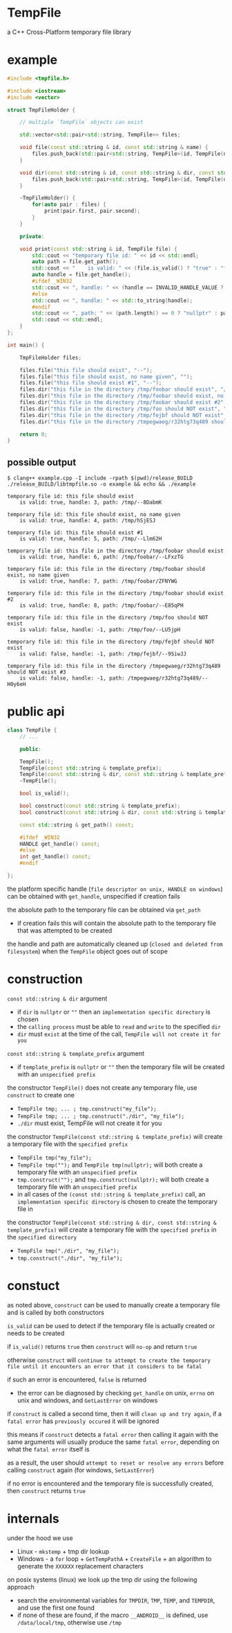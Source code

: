 # TempFile
a C++ Cross-Platform temporary file library

# example

```cpp
#include <tmpfile.h>

#include <iostream>
#include <vector>

struct TmpFileHolder {

    // multiple `TempFile` objects can exist

    std::vector<std::pair<std::string, TempFile>> files;

    void file(const std::string & id, const std::string & name) {
        files.push_back(std::pair<std::string, TempFile>(id, TempFile(name)));
    }

    void dir(const std::string & id, const std::string & dir, const std::string & name) {
        files.push_back(std::pair<std::string, TempFile>(id, TempFile(dir, name)));
    }

    ~TmpFileHolder() {
        for(auto pair : files) {
            print(pair.first, pair.second);
        }
    }

    private:

    void print(const std::string & id, TempFile file) {
        std::cout << "temporary file id: " << id << std::endl;
        auto path = file.get_path();
        std::cout << "    is valid: " << (file.is_valid() ? "true" : "false");
        auto handle = file.get_handle();
        #ifdef _WIN32
        std::cout << ", handle: " << (handle == INVALID_HANDLE_VALUE ? "INVALID_HANDLE_VALUE" : handle);
        #else
        std::cout << ", handle: " << std::to_string(handle);
        #endif
        std::cout << ", path: " << (path.length() == 0 ? "nullptr" : path) << std::endl;
        std::cout << std::endl;
    }
};

int main() {

    TmpFileHolder files;

    files.file("this file should exist", "--");
    files.file("this file should exist, no name given", "");
    files.file("this file should exist #1", "--");
    files.dir("this file in the directory /tmp/foobar should exist", "/tmp/foobar", "--");
    files.dir("this file in the directory /tmp/foobar should exist, no name given", "/tmp/foobar", "");
    files.dir("this file in the directory /tmp/foobar should exist #2", "/tmp/foobar", "--");
    files.dir("this file in the directory /tmp/foo should NOT exist", "/tmp/foo", "--");
    files.dir("this file in the directory /tmp/fejbf should NOT exist", "/tmp/fejbf", "--");
    files.dir("this file in the directory /tmpegwaeg/r32htg73q489 should NOT exist #3", "/tmpegwaeg/r32htg73q489", "--");

    return 0;
}
```

## possible output

```
$ clang++ example.cpp -I include -rpath $(pwd)/release_BUILD ./release_BUILD/libtmpfile.so -o example && echo && ./example

temporary file id: this file should exist
    is valid: true, handle: 3, path: /tmp/--8DabmK

temporary file id: this file should exist, no name given
    is valid: true, handle: 4, path: /tmp/hSjESJ

temporary file id: this file should exist #1
    is valid: true, handle: 5, path: /tmp/--Llm62H

temporary file id: this file in the directory /tmp/foobar should exist
    is valid: true, handle: 6, path: /tmp/foobar/--LFxzTG

temporary file id: this file in the directory /tmp/foobar should exist, no name given
    is valid: true, handle: 7, path: /tmp/foobar/ZFNYWG

temporary file id: this file in the directory /tmp/foobar should exist #2
    is valid: true, handle: 8, path: /tmp/foobar/--E85qPH

temporary file id: this file in the directory /tmp/foo should NOT exist
    is valid: false, handle: -1, path: /tmp/foo/--LU5jpH

temporary file id: this file in the directory /tmp/fejbf should NOT exist
    is valid: false, handle: -1, path: /tmp/fejbf/--9SiwJJ

temporary file id: this file in the directory /tmpegwaeg/r32htg73q489 should NOT exist #3
    is valid: false, handle: -1, path: /tmpegwaeg/r32htg73q489/--H0y6eH
```

# public api

```cpp
class TempFile {
    // ...

    public:

    TempFile();
    TempFile(const std::string & template_prefix);
    TempFile(const std::string & dir, const std::string & template_prefix);
    ~TempFile();

    bool is_valid();

    bool construct(const std::string & template_prefix);
    bool construct(const std::string & dir, const std::string & template_prefix);

    const std::string & get_path() const;

    #ifdef _WIN32
    HANDLE get_handle() const;
    #else
    int get_handle() const;
    #endif

};
```

the platform specific handle (`file descriptor on unix, HANDLE on windows`) can be obtained with `get_handle`, unspecified if creation fails

the absolute path to the temporary file can be obtained via `get_path`
- if creation fails this will contain the absolute path to the temporary file that was attempted to be created

the handle and path are automatically cleaned up (`closed and deleted from filesystem`) when the `TempFile` object goes out of scope

# construction

`const std::string & dir` argument
- if  `dir` is `nullptr` or `""` then an `implementation specific directory` is chosen
- the `calling process` must be able to `read` and `write` to the specified `dir`
- `dir` must `exist` at the time of the call, `TempFile will not create it for you`

`const std::string & template_prefix` argument
- if  `template_prefix` is `nullptr` or `""` then the temporary file will be created with an `unspecified prefix`

the constructor `TempFile()` does not create any temporary file, use `construct` to create one
- `TempFile tmp; ... ; tmp.construct("my_file");`
- `TempFile tmp; ... ; tmp.construct("./dir", "my_file");`
- `./dir` must exist, TempFile will not create it for you

the constructor `TempFile(const std::string & template_prefix)` will create a temporary file with the `specified prefix`
- `TempFile tmp("my_file");`
- `TempFile tmp("");` and `TempFile tmp(nullptr);` will both create a temporary file with an `unspecified prefix`
- `tmp.construct("");` and `tmp.construct(nullptr);` will both create a temporary file with an `unspecified prefix`
- in all cases of the `(const std::string & template_prefix)` call, an `implementation specific directory` is chosen to create the temporary file in

the constructor `TempFile(const std::string & dir, const std::string & template_prefix)` will create a temporary file with the `specified prefix` in the `specified directory`
- `TempFile tmp("./dir", "my_file");`
- `tmp.construct("./dir", "my_file");`


# constuct

as noted above, `construct` can be used to manually create a temporary file and is called by both constructors

`is_valid` can be used to detect if the temporary file is actually created or needs to be created

if `is_valid()` returns `true` then `construct` will `no-op` and return `true`

otherwise `construct` will `continue to attempt to create the temporary file until it encounters an error that it considers to be fatal`

if such an error is encountered, `false` is returned
- the error can be diagnosed by checking `get_handle` on unix, `errno` on unix and windows, and `GetLastError` on windows

if `construct` is called a second time, then it will `clean up and try again`, if a `fatal error` has `previously occured` it will be ignored

this means if `construct` detects a `fatal error` then calling it again with the same arguments will usually produce the same `fatal error`, depending on what the `fatal error` itself is

as a result, the user should `attempt to reset or resolve any errors` before calling `construct` again (for windows, `SetLastError`)

if no error is encountered and the temporary file is successfully created, then `construct` returns `true`

# internals

under the hood we use
- Linux - `mkstemp` + tmp dir lookup
- Windows - a `for` loop + `GetTempPathA` + `CreateFile` + an algorithm to generate the `XXXXXX` replacement characters

on posix systems (linux) we look up the tmp dir using the following approach
- search the environmental variables for `TMPDIR`, `TMP`, `TEMP`, and `TEMPDIR`, and use the first one found
- if none of these are found, if the macro `__ANDROID__` is defined, use `/data/local/tmp`, otherwise use `/tmp`
